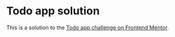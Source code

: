 # Todo app solution

This is a solution to the [Todo app challenge on Frontend Mentor](https://www.frontendmentor.io/challenges/todo-app-Su1_KokOW).

<!--

### Light Theme

-   Very Light Gray: hsl(0, 0%, 98%)
-   Very Light Grayish Blue: hsl(236, 33%, 92%)
-   Light Grayish Blue: hsl(233, 11%, 84%)
-   Dark Grayish Blue: hsl(236, 9%, 61%)
-   Very Dark Grayish Blue: hsl(235, 19%, 35%)

### Dark Theme

-   Very Dark Blue: hsl(235, 21%, 11%)

-   Very Dark Desaturated Blue: hsl(235, 24%, 19%)

-   Light Grayish Blue: hsl(234, 39%, 85%)
-   Light Grayish Blue (hover): hsl(236, 33%, 92%)
-   Dark Grayish Blue: hsl(234, 11%, 52%)
-   Very Dark Grayish Blue: hsl(233, 14%, 35%)
-   Very Dark Grayish Blue: hsl(237, 14%, 26%)

-->
